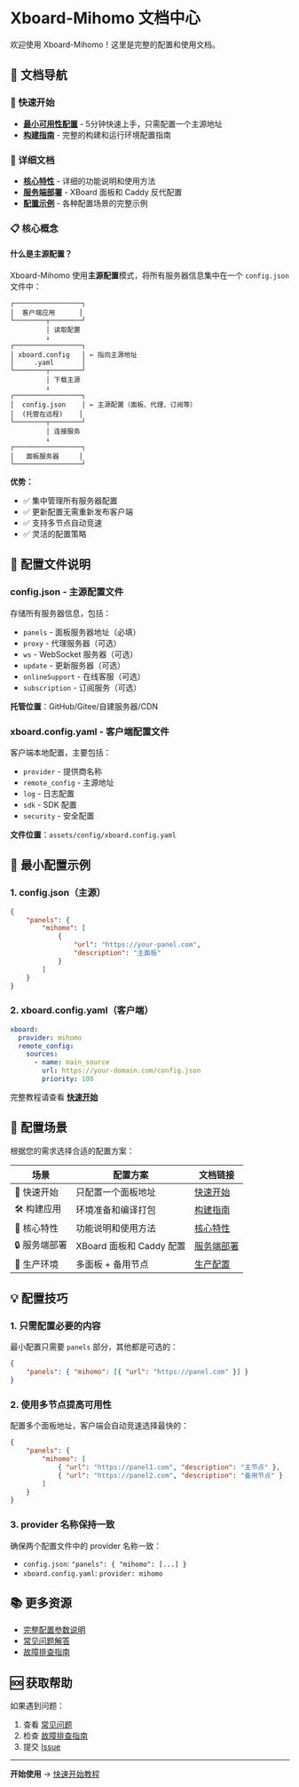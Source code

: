 # Xboard-Mihomo 文档中心

欢迎使用 Xboard-Mihomo！这里是完整的配置和使用文档。

## 📖 文档导航

### 🚀 快速开始
- **[最小可用性配置](./quick-start.md)** - 5分钟快速上手，只需配置一个主源地址
- **[构建指南](./build-guide.md)** - 完整的构建和运行环境配置指南

### 📖 详细文档
- **[核心特性](./features.md)** - 详细的功能说明和使用方法
- **[服务端部署](./server-deployment.md)** - XBoard 面板和 Caddy 反代配置
- **[配置示例](./examples/)** - 各种配置场景的完整示例

### 📋 核心概念

#### 什么是主源配置？
Xboard-Mihomo 使用**主源配置**模式，将所有服务器信息集中在一个 `config.json` 文件中：

```
┌─────────────────┐
│  客户端应用      │
└────────┬────────┘
         │ 读取配置
         ↓
┌─────────────────┐
│ xboard.config   │ ← 指向主源地址
│     .yaml       │
└────────┬────────┘
         │ 下载主源
         ↓
┌─────────────────┐
│  config.json    │ ← 主源配置（面板、代理、订阅等）
│  (托管在远程)    │
└────────┬────────┘
         │ 连接服务
         ↓
┌─────────────────┐
│   面板服务器     │
└─────────────────┘
```

**优势：**
- ✅ 集中管理所有服务器配置
- ✅ 更新配置无需重新发布客户端
- ✅ 支持多节点自动竞速
- ✅ 灵活的配置策略

## 🎯 配置文件说明

### config.json - 主源配置文件
存储所有服务器信息，包括：
- `panels` - 面板服务器地址（必填）
- `proxy` - 代理服务器（可选）
- `ws` - WebSocket 服务器（可选）
- `update` - 更新服务器（可选）
- `onlineSupport` - 在线客服（可选）
- `subscription` - 订阅服务（可选）

**托管位置**：GitHub/Gitee/自建服务器/CDN

### xboard.config.yaml - 客户端配置文件
客户端本地配置，主要包括：
- `provider` - 提供商名称
- `remote_config` - 主源地址
- `log` - 日志配置
- `sdk` - SDK 配置
- `security` - 安全配置

**文件位置**：`assets/config/xboard.config.yaml`

## 📝 最小配置示例

### 1. config.json（主源）
```json
{
    "panels": {
        "mihomo": [
            {
                "url": "https://your-panel.com",
                "description": "主面板"
            }
        ]
    }
}
```

### 2. xboard.config.yaml（客户端）
```yaml
xboard:
  provider: mihomo
  remote_config:
    sources:
      - name: main_source
        url: https://your-domain.com/config.json
        priority: 100
```

完整教程请查看 **[快速开始](./quick-start.md)**

## 🔧 配置场景

根据您的需求选择合适的配置方案：

| 场景 | 配置方案 | 文档链接 |
|------|---------|---------|
| 🚀 快速开始 | 只配置一个面板地址 | [快速开始](./quick-start.md) |
| 🛠️ 构建应用 | 环境准备和编译打包 | [构建指南](./build-guide.md) |
| 🌟 核心特性 | 功能说明和使用方法 | [核心特性](./features.md) |
| 🔒 服务端部署 | XBoard 面板和 Caddy 配置 | [服务端部署](./server-deployment.md) |
| 🏢 生产环境 | 多面板 + 备用节点 | [生产配置](./examples/production.md) |

## 💡 配置技巧

### 1. 只需配置必要的内容
最小配置只需要 `panels` 部分，其他都是可选的：
```json
{
    "panels": { "mihomo": [{ "url": "https://panel.com" }] }
}
```

### 2. 使用多节点提高可用性
配置多个面板地址，客户端会自动竞速选择最快的：
```json
{
    "panels": {
        "mihomo": [
            { "url": "https://panel1.com", "description": "主节点" },
            { "url": "https://panel2.com", "description": "备用节点" }
        ]
    }
}
```

### 3. provider 名称保持一致
确保两个配置文件中的 provider 名称一致：
- `config.json`: `"panels": { "mihomo": [...] }`
- `xboard.config.yaml`: `provider: mihomo`

## 📚 更多资源

- [完整配置参数说明](./config-reference.md)
- [常见问题解答](./faq.md)
- [故障排查指南](./troubleshooting.md)

## 🆘 获取帮助

如果遇到问题：
1. 查看 [常见问题](./faq.md)
2. 检查 [故障排查指南](./troubleshooting.md)
3. 提交 [Issue](https://github.com/hakimi-x/Xboard-Mihomo/issues)

---

**开始使用** → [快速开始教程](./quick-start.md)

